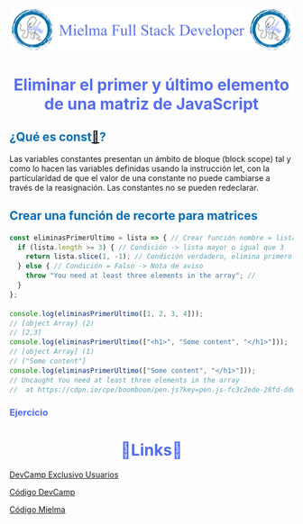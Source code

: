 ![Logo Mielma](/Logo/Logo_Encabezado.png)

# <center><b><font color="#556CEE">Eliminar el primer y último elemento de una matriz de JavaScript</font></b>

## <b><font color="#006cb5">¿Qué es const[🔗](https://developer.mozilla.org/es/docs/Web/JavaScript/Reference/Statements/const)?</font></b>

Las variables constantes presentan un ámbito de bloque (block scope) tal y como lo hacen las variables definidas usando la instrucción let, con la particularidad de que el valor de una constante no puede cambiarse a través de la reasignación. Las constantes no se pueden redeclarar.

## <b><font color="#006cb5">Crear una función de recorte para matrices</font></b>
```js
const eliminasPrimerUltimo = lista => { // Crear función nombre = lista
  if (lista.length >= 3) { // Condición -> lista mayor o igual que 3
    return lista.slice(1, -1); // Condición verdadero, elimina primero y último
  } else { // Condición = Falso -> Nota de aviso
    throw "You need at least three elements in the array"; // 
  }
};

console.log(eliminasPrimerUltimo([1, 2, 3, 4]));
// [object Array] (2)
// [2,3]
console.log(eliminasPrimerUltimo(["<h1>", "Some content", "</h1>"]));
// [object Array] (1)
// ["Some content"]
console.log(eliminasPrimerUltimo(["Some content", "</h1>"]));
// Uncaught You need at least three elements in the array 
//  at https://cdpn.io/cpe/boomboom/pen.js?key=pen.js-fc3c2ede-28fd-ddc6-2af3-d3a3e4910917:5
```


### <font color="#556CEE">Ejercicio</font>



<!-- ## <center><b><font color="#006cb5">Coding Exercise</font></b>
```js
```
Resultado:
```js
``` -->

# <center><b><font color="#556CEE">🔗Links🔗</font></b>

[DevCamp Exclusivo Usuarios](https://basque.devcamp.com/pt-full-stack-development-javascript-python-react/guide/remove-first-last-element-javascript-array)  

[Código DevCamp](https://github.com/bottega-code-school/javascript-code-exercises/blob/master/data-structures/remove-first-and-last.js)

[Código Mielma](https://codepen.io/ElizabethMaranon/pen/KKLvGpR)